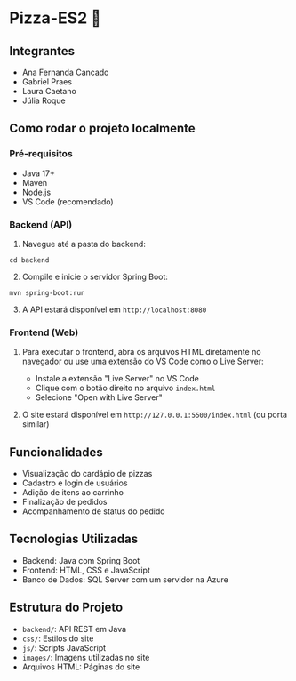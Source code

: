 # Pizza-ES2 🍕

## Integrantes
- Ana Fernanda Cancado
- Gabriel Praes
- Laura Caetano 
- Júlia Roque

## Como rodar o projeto localmente

### Pré-requisitos
- Java 17+
- Maven
- Node.js
- VS Code (recomendado)

### Backend (API)

1. Navegue até a pasta do backend:
```
cd backend
```

2. Compile e inicie o servidor Spring Boot:
```
mvn spring-boot:run
```

3. A API estará disponível em `http://localhost:8080`

### Frontend (Web)

1. Para executar o frontend, abra os arquivos HTML diretamente no navegador ou use uma extensão do VS Code como o Live Server:
   - Instale a extensão "Live Server" no VS Code
   - Clique com o botão direito no arquivo `index.html`
   - Selecione "Open with Live Server"

2. O site estará disponível em `http://127.0.0.1:5500/index.html` (ou porta similar)

## Funcionalidades

- Visualização do cardápio de pizzas
- Cadastro e login de usuários
- Adição de itens ao carrinho
- Finalização de pedidos
- Acompanhamento de status do pedido

## Tecnologias Utilizadas

- Backend: Java com Spring Boot
- Frontend: HTML, CSS e JavaScript
- Banco de Dados: SQL Server com um servidor na Azure

## Estrutura do Projeto

- `backend/`: API REST em Java
- `css/`: Estilos do site
- `js/`: Scripts JavaScript
- `images/`: Imagens utilizadas no site
- Arquivos HTML: Páginas do site
